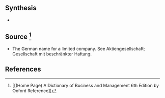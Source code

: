 ## Synthesis
- 
## Source [^1]
- The German name for a limited company. See Aktiengesellschaft; Gesellschaft mit beschränkter Haftung.
## References

[^1]: [[(Home Page) A Dictionary of Business and Management 6th Edition by Oxford Reference]]